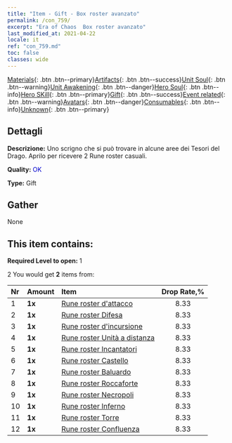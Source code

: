 ```yaml
---
title: "Item - Gift - Box roster avanzato"
permalink: /con_759/
excerpt: "Era of Chaos  Box roster avanzato"
last_modified_at: 2021-04-22
locale: it
ref: "con_759.md"
toc: false
classes: wide
---
```

 [Materials](/ItemsIT/){: .btn .btn--primary}[Artifacts](/ItemsIT/Artifacts/){: .btn .btn--success}[Unit Soul](/ItemsIT/UnitSoul/){: .btn .btn--warning}[Unit Awakening](/ItemsIT/UnitAwakening/){: .btn .btn--danger}[Hero Soul](/ItemsIT/HeroSoul/){: .btn .btn--info}[Hero SKill](/ItemsIT/HeroSkill/){: .btn .btn--primary}[Gift](/ItemsIT/Gift/){: .btn .btn--success}[Event related](/ItemsIT/Events/){: .btn .btn--warning}[Avatars](/ItemsIT/Avatars/){: .btn .btn--danger}[Consumables](/ItemsIT/Consumables/){: .btn .btn--info}[Unknown](/ItemsIT/Unknown/){: .btn .btn--primary}

## Dettagli
 **Descrizione:** Uno scrigno che si può trovare in alcune aree dei Tesori del Drago. Aprilo per ricevere 2 Rune roster casuali.

 **Quality:** <span style="color: #0000CD">OK</span>

 **Type:** Gift

## Gather

  None

## This item contains:

 **Required Level to open:** 1

 2 You would get **2** items  from:

  | Nr | Amount |     Item    | Drop Rate,% |
  |:---|:-------|:------------|:---------:|
  | 1 |  **1x** | [Rune roster d'attacco](/it/Items/con_734/) | 8.33 | 
  | 2 |  **1x** | [Rune roster Difesa](/it/Items/con_739/) | 8.33 | 
  | 3 |  **1x** | [Rune roster d'incursione](/it/Items/con_741/) | 8.33 | 
  | 4 |  **1x** | [Rune roster Unità a distanza](/it/Items/con_742/) | 8.33 | 
  | 5 |  **1x** | [Rune roster Incantatori](/it/Items/con_746/) | 8.33 | 
  | 6 |  **1x** | [Rune roster Castello](/it/Items/con_752/) | 8.33 | 
  | 7 |  **1x** | [Rune roster Baluardo](/it/Items/con_753/) | 8.33 | 
  | 8 |  **1x** | [Rune roster Roccaforte](/it/Items/con_754/) | 8.33 | 
  | 9 |  **1x** | [Rune roster Necropoli](/it/Items/con_755/) | 8.33 | 
  | 10 |  **1x** | [Rune roster Inferno](/it/Items/con_777/) | 8.33 | 
  | 11 |  **1x** | [Rune roster Torre](/it/Items/con_785/) | 8.33 | 
  | 12 |  **1x** | [Rune roster Confluenza](/it/Items/con_791/) | 8.33 | 
